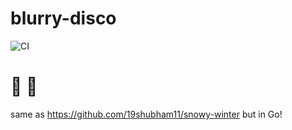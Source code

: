 # blurry-disco

![CI](https://github.com/19shubham11/blurry-disco/workflows/CI/badge.svg?branch=main)

# :ghost: :movie_camera:

same as https://github.com/19shubham11/snowy-winter but in Go!
